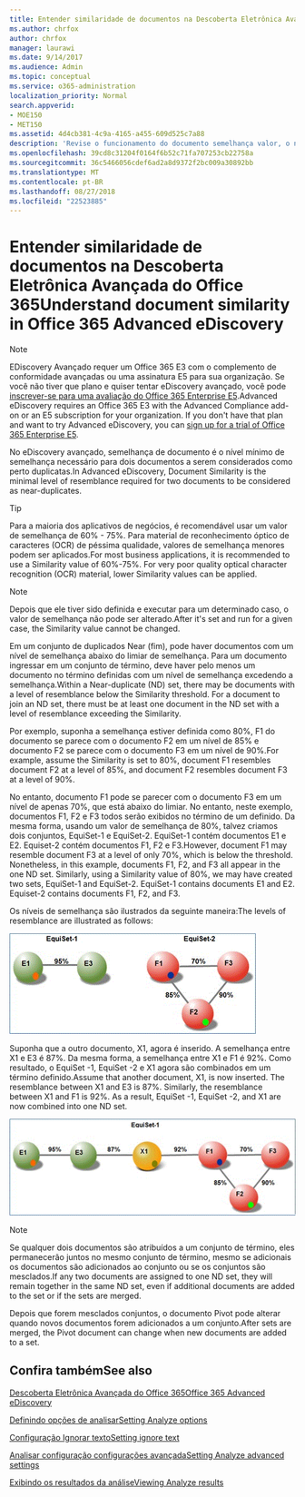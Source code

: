 ```yaml
---
title: Entender similaridade de documentos na Descoberta Eletrônica Avançada do Office 365
ms.author: chrfox
author: chrfox
manager: laurawi
ms.date: 9/14/2017
ms.audience: Admin
ms.topic: conceptual
ms.service: o365-administration
localization_priority: Normal
search.appverid:
- MOE150
- MET150
ms.assetid: 4d4cb381-4c9a-4165-a455-609d525c7a88
description: 'Revise o funcionamento do documento semelhança valor, o nível mínimo de semelhança para dois arquivos a serem considerados perto duplicatas no eDiscovery avançadas do Office 365. '
ms.openlocfilehash: 39cd8c31204f0164f6b52c71fa707253cb22758a
ms.sourcegitcommit: 36c5466056cdef6ad2a8d9372f2bc009a30892bb
ms.translationtype: MT
ms.contentlocale: pt-BR
ms.lasthandoff: 08/27/2018
ms.locfileid: "22523885"
---
```

# <a name="understand-document-similarity-in-office-365-advanced-ediscovery"></a><span data-ttu-id="44aac-103">Entender similaridade de documentos na Descoberta Eletrônica Avançada do Office 365</span><span class="sxs-lookup"><span data-stu-id="44aac-103">Understand document similarity in Office 365 Advanced eDiscovery</span></span>

> [!NOTE]
> <span data-ttu-id="44aac-p101">EDiscovery Avançado requer um Office 365 E3 com o complemento de conformidade avançadas ou uma assinatura E5 para sua organização. Se você não tiver que plano e quiser tentar eDiscovery avançado, você pode [inscrever-se para uma avaliação do Office 365 Enterprise E5](https://go.microsoft.com/fwlink/p/?LinkID=698279).</span><span class="sxs-lookup"><span data-stu-id="44aac-p101">Advanced eDiscovery requires an Office 365 E3 with the Advanced Compliance add-on or an E5 subscription for your organization. If you don't have that plan and want to try Advanced eDiscovery, you can [sign up for a trial of Office 365 Enterprise E5](https://go.microsoft.com/fwlink/p/?LinkID=698279).</span></span> 
  
<span data-ttu-id="44aac-106">No eDiscovery avançado, semelhança de documento é o nível mínimo de semelhança necessário para dois documentos a serem considerados como perto duplicatas.</span><span class="sxs-lookup"><span data-stu-id="44aac-106">In Advanced eDiscovery, Document Similarity is the minimal level of resemblance required for two documents to be considered as near-duplicates.</span></span>
  
> [!TIP]
> <span data-ttu-id="44aac-p102">Para a maioria dos aplicativos de negócios, é recomendável usar um valor de semelhança de 60% - 75%. Para material de reconhecimento óptico de caracteres (OCR) de péssima qualidade, valores de semelhança menores podem ser aplicados.</span><span class="sxs-lookup"><span data-stu-id="44aac-p102">For most business applications, it is recommended to use a Similarity value of 60%-75%. For very poor quality optical character recognition (OCR) material, lower Similarity values can be applied.</span></span> 
  
> [!NOTE]
> <span data-ttu-id="44aac-109">Depois que ele tiver sido definida e executar para um determinado caso, o valor de semelhança não pode ser alterado.</span><span class="sxs-lookup"><span data-stu-id="44aac-109">After it's set and run for a given case, the Similarity value cannot be changed.</span></span> 
  
<span data-ttu-id="44aac-p103">Em um conjunto de duplicados Near (fim), pode haver documentos com um nível de semelhança abaixo do limiar de semelhança. Para um documento ingressar em um conjunto de término, deve haver pelo menos um documento no término definidas com um nível de semelhança excedendo a semelhança.</span><span class="sxs-lookup"><span data-stu-id="44aac-p103">Within a Near-duplicate (ND) set, there may be documents with a level of resemblance below the Similarity threshold. For a document to join an ND set, there must be at least one document in the ND set with a level of resemblance exceeding the Similarity.</span></span> 
  
<span data-ttu-id="44aac-112">Por exemplo, suponha a semelhança estiver definida como 80%, F1 do documento se parece com o documento F2 em um nível de 85% e documento F2 se parece com o documento F3 em um nível de 90%.</span><span class="sxs-lookup"><span data-stu-id="44aac-112">For example, assume the Similarity is set to 80%, document F1 resembles document F2 at a level of 85%, and document F2 resembles document F3 at a level of 90%.</span></span> 
  
<span data-ttu-id="44aac-p104">No entanto, documento F1 pode se parecer com o documento F3 em um nível de apenas 70%, que está abaixo do limiar. No entanto, neste exemplo, documentos F1, F2 e F3 todos serão exibidos no término de um definido. Da mesma forma, usando um valor de semelhança de 80%, talvez criamos dois conjuntos, EquiSet-1 e EquiSet-2. EquiSet-1 contém documentos E1 e E2. Equiset-2 contém documentos F1, F2 e F3.</span><span class="sxs-lookup"><span data-stu-id="44aac-p104">However, document F1 may resemble document F3 at a level of only 70%, which is below the threshold. Nonetheless, in this example, documents F1, F2, and F3 all appear in the one ND set. Similarly, using a Similarity value of 80%, we may have created two sets, EquiSet-1 and EquiSet-2. EquiSet-1 contains documents E1 and E2. Equiset-2 contains documents F1, F2, and F3.</span></span> 
  
<span data-ttu-id="44aac-118">Os níveis de semelhança são ilustrados da seguinte maneira:</span><span class="sxs-lookup"><span data-stu-id="44aac-118">The levels of resemblance are illustrated as follows:</span></span>
  
![Similaridade de documentos](media/3907ea7d-e28a-4027-8fc3-be090dd39144.gif)
  
<span data-ttu-id="44aac-p105">Suponha que a outro documento, X1, agora é inserido. A semelhança entre X1 e E3 é 87%. Da mesma forma, a semelhança entre X1 e F1 é 92%. Como resultado, o EquiSet -1, EquiSet -2 e X1 agora são combinados em um término definido.</span><span class="sxs-lookup"><span data-stu-id="44aac-p105">Assume that another document, X1, is now inserted. The resemblance between X1 and E3 is 87%. Similarly, the resemblance between X1 and F1 is 92%. As a result, EquiSet -1, EquiSet -2, and X1 are now combined into one ND set.</span></span>
  
![Similaridade de documentos](media/d140d347-33d5-475a-af04-594a0f2ab13d.gif)
  
> [!NOTE]
> <span data-ttu-id="44aac-125">Se qualquer dois documentos são atribuídos a um conjunto de término, eles permanecerão juntos no mesmo conjunto de término, mesmo se adicionais os documentos são adicionados ao conjunto ou se os conjuntos são mesclados.</span><span class="sxs-lookup"><span data-stu-id="44aac-125">If any two documents are assigned to one ND set, they will remain together in the same ND set, even if additional documents are added to the set or if the sets are merged.</span></span> 
  
<span data-ttu-id="44aac-126">Depois que forem mesclados conjuntos, o documento Pivot pode alterar quando novos documentos forem adicionados a um conjunto.</span><span class="sxs-lookup"><span data-stu-id="44aac-126">After sets are merged, the Pivot document can change when new documents are added to a set.</span></span> 
  
## <a name="see-also"></a><span data-ttu-id="44aac-127">Confira também</span><span class="sxs-lookup"><span data-stu-id="44aac-127">See also</span></span>

[<span data-ttu-id="44aac-128">Descoberta Eletrônica Avançada do Office 365</span><span class="sxs-lookup"><span data-stu-id="44aac-128">Office 365 Advanced eDiscovery</span></span>](office-365-advanced-ediscovery.md)
  
[<span data-ttu-id="44aac-129">Definindo opções de analisar</span><span class="sxs-lookup"><span data-stu-id="44aac-129">Setting Analyze options</span></span>](set-analyze-options-in-advanced-ediscovery.md)
  
[<span data-ttu-id="44aac-130">Configuração Ignorar texto</span><span class="sxs-lookup"><span data-stu-id="44aac-130">Setting ignore text</span></span>](set-ignore-text-in-advanced-ediscovery.md)
  
[<span data-ttu-id="44aac-131">Analisar configuração configurações avançada</span><span class="sxs-lookup"><span data-stu-id="44aac-131">Setting Analyze advanced settings</span></span>](set-analyze-advanced-settings-in-advanced-ediscovery.md)
  
[<span data-ttu-id="44aac-132">Exibindo os resultados da análise</span><span class="sxs-lookup"><span data-stu-id="44aac-132">Viewing Analyze results</span></span>](view-analyze-results-in-advanced-ediscovery.md)

